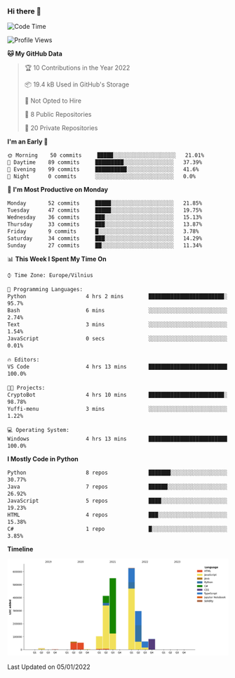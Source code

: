### Hi there 👋

<!--START_SECTION:waka-->
![Code Time](http://img.shields.io/badge/Code%20Time-524%20hrs%201%20min-blue)

![Profile Views](http://img.shields.io/badge/Profile%20Views-0-blue)

**🐱 My GitHub Data** 

> 🏆 10 Contributions in the Year 2022
 > 
> 📦 19.4 kB Used in GitHub's Storage 
 > 
> 🚫 Not Opted to Hire
 > 
> 📜 8 Public Repositories 
 > 
> 🔑 20 Private Repositories  
 > 
**I'm an Early 🐤** 

```text
🌞 Morning    50 commits     █████░░░░░░░░░░░░░░░░░░░░   21.01% 
🌆 Daytime    89 commits     █████████░░░░░░░░░░░░░░░░   37.39% 
🌃 Evening    99 commits     ██████████░░░░░░░░░░░░░░░   41.6% 
🌙 Night      0 commits      ░░░░░░░░░░░░░░░░░░░░░░░░░   0.0%

```
📅 **I'm Most Productive on Monday** 

```text
Monday       52 commits     █████░░░░░░░░░░░░░░░░░░░░   21.85% 
Tuesday      47 commits     █████░░░░░░░░░░░░░░░░░░░░   19.75% 
Wednesday    36 commits     ███░░░░░░░░░░░░░░░░░░░░░░   15.13% 
Thursday     33 commits     ███░░░░░░░░░░░░░░░░░░░░░░   13.87% 
Friday       9 commits      █░░░░░░░░░░░░░░░░░░░░░░░░   3.78% 
Saturday     34 commits     ███░░░░░░░░░░░░░░░░░░░░░░   14.29% 
Sunday       27 commits     ██░░░░░░░░░░░░░░░░░░░░░░░   11.34%

```


📊 **This Week I Spent My Time On** 

```text
⌚︎ Time Zone: Europe/Vilnius

💬 Programming Languages: 
Python                   4 hrs 2 mins        ████████████████████████░   95.7% 
Bash                     6 mins              ░░░░░░░░░░░░░░░░░░░░░░░░░   2.74% 
Text                     3 mins              ░░░░░░░░░░░░░░░░░░░░░░░░░   1.54% 
JavaScript               0 secs              ░░░░░░░░░░░░░░░░░░░░░░░░░   0.01%

🔥 Editors: 
VS Code                  4 hrs 13 mins       █████████████████████████   100.0%

🐱‍💻 Projects: 
CryptoBot                4 hrs 10 mins       ████████████████████████░   98.78% 
Yuffi-menu               3 mins              ░░░░░░░░░░░░░░░░░░░░░░░░░   1.22%

💻 Operating System: 
Windows                  4 hrs 13 mins       █████████████████████████   100.0%

```

**I Mostly Code in Python** 

```text
Python                   8 repos             ███████░░░░░░░░░░░░░░░░░░   30.77% 
Java                     7 repos             ██████░░░░░░░░░░░░░░░░░░░   26.92% 
JavaScript               5 repos             ████░░░░░░░░░░░░░░░░░░░░░   19.23% 
HTML                     4 repos             ███░░░░░░░░░░░░░░░░░░░░░░   15.38% 
C#                       1 repo              █░░░░░░░░░░░░░░░░░░░░░░░░   3.85%

```


**Timeline**

![Chart not found](https://raw.githubusercontent.com/BenasVolkovas/BenasVolkovas/main/charts/bar_graph.png) 


 Last Updated on 05/01/2022
<!--END_SECTION:waka-->
